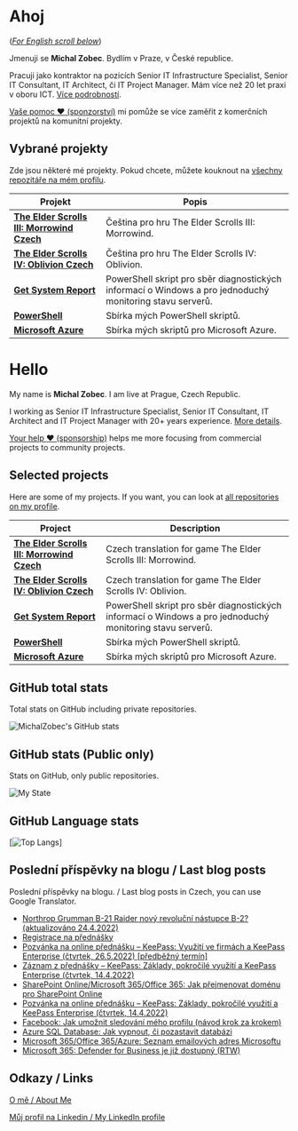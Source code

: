 # Ahoj

<a name="documenttitle"></a>

([*For English scroll below*](#english "For English scroll below"))

Jmenuji se **Michal Zobec**. Bydlím v Praze, v České republice.

Pracuji jako kontraktor na pozicích Senior IT Infrastructure Specialist, Senior IT Consultant, IT Architect, či IT Project Manager. Mám více než 20 let praxi v oboru ICT. [Více podrobností](MichalZobec-About.md).

[Vaše pomoc :heart: (sponzorství)](https://github.com/sponsors/michalzobec) mi pomůže se více zaměřit z komerčních projektů na komunitní projekty.

## Vybrané projekty

Zde jsou některé mé projekty. Pokud chcete, můžete kouknout na [všechny repozitáře na mém profilu](https://github.com/michalzobec?tab=repositories).

| Projekt | Popis |
| --- | --- |
| **[The Elder Scrolls III: Morrowind Czech](https://github.com/michalzobec/TES3-Morrowind-cesky)** | Čeština pro hru The Elder Scrolls III: Morrowind. |
| **[The Elder Scrolls IV: Oblivion Czech](https://github.com/michalzobec/TES4-Oblivion-cesky)** | Čeština pro hru The Elder Scrolls IV: Oblivion. |
| **[Get System Report](https://github.com/michalzobec/Get-SystemReport)** | PowerShell skript pro sběr diagnostických informací o Windows a pro jednoduchý monitoring stavu serverů. |
| **[PowerShell](https://github.com/michalzobec/PowerShell)** | Sbírka mých PowerShell skriptů. |
| **[Microsoft Azure](https://github.com/michalzobec/microsoft-azure)** | Sbírka mých skriptů pro Microsoft Azure. |

<a name="english"></a>

# Hello

My name is **Michal Zobec**. I am live at Prague, Czech Republic.

I working as Senior IT Infrastructure Specialist, Senior IT Consultant, IT Architect and IT Project Manager with 20+ years experience. [More details](MichalZobec-About.md#english).

[Your help :heart: (sponsorship)](https://github.com/sponsors/michalzobec) helps me more focusing from commercial projects to community projects.

## Selected projects

Here are some of my projects. If you want, you can look at [all repositories on my profile](https://github.com/michalzobec?tab=repositories).

| Project | Description |
| --- | --- |
| **[The Elder Scrolls III: Morrowind Czech](https://github.com/michalzobec/TES3-Morrowind-cesky)** | Czech translation for game The Elder Scrolls III: Morrowind. |
| **[The Elder Scrolls IV: Oblivion Czech](https://github.com/michalzobec/TES4-Oblivion-cesky)** | Czech translation for game The Elder Scrolls IV: Oblivion. |
| **[Get System Report](https://github.com/michalzobec/Get-SystemReport)** | PowerShell skript pro sběr diagnostických informací o Windows a pro jednoduchý monitoring stavu serverů. |
| **[PowerShell](https://github.com/michalzobec/PowerShell)** | Sbírka mých PowerShell skriptů. |
| **[Microsoft Azure](https://github.com/michalzobec/microsoft-azure)** | Sbírka mých skriptů pro Microsoft Azure. |

## GitHub total stats

Total stats on GitHub including private repositories.

![MichalZobec's GitHub stats](https://github-readme-stats.vercel.app/api?username=michalzobec&count_private=true&show_icons=true)


## GitHub stats (Public only)

Stats on GitHub, only public repositories.

![My State](https://github-readme-stats.vercel.app/api?username=michalzobec&show_icons=true)

## GitHub Language stats

[![Top Langs](https://github-readme-stats.vercel.app/api/top-langs/?username=michalzobec&langs_count=10&layout=compact)]

## Poslední příspěvky na blogu / Last blog posts

Poslední příspěvky na blogu. / Last blog posts in Czech, you can use Google Translator.

<!-- BLOG-POST-LIST:START -->
- [Northrop Grumman B-21 Raider nový revoluční nástupce B-2? &lpar;aktualizováno 24.4.2022&rpar;](https://www.michalzobec.cz/northrop-grumman-b-21-raider-novy-revolucni-nastupce-b-2-5390)
- [Registrace na přednášky](https://www.michalzobec.cz/registrace-na-prednasky-8605)
- [Pozvánka na online přednášku – KeePass: Využití ve firmách a KeePass Enterprise &lpar;čtvrtek, 26.5.2022&rpar; [předběžný termín]](https://www.michalzobec.cz/pozvanka-na-online-prednasku-keepass-vyuziti-ve-firmach-a-keepass-enterprise-8599)
- [Záznam z přednášky – KeePass: Základy, pokročilé využití a KeePass Enterprise &lpar;čtvrtek, 14.4.2022&rpar;](https://www.michalzobec.cz/zaznam-z-prednasky-keepass-zaklady-pokrocile-vyuziti-a-keepass-enterprise-ctvrtek-14-4-2022-8593)
- [SharePoint Online/Microsoft 365/Office 365: Jak přejmenovat doménu pro SharePoint Online](https://www.michalzobec.cz/sharepoint-online-microsoft-365-office-365-jak-prejmenovat-domenu-pro-sharepoint-online-8586)
- [Pozvánka na online přednášku – KeePass: Základy, pokročilé využití a KeePass Enterprise &lpar;čtvrtek, 14.4.2022&rpar;](https://www.michalzobec.cz/pozvanka-na-online-prednasku-keepass-zaklady-pokrocile-vyuziti-a-keepass-enterprise-ctvrtek-14-4-2022-8571)
- [Facebook: Jak umožnit sledování mého profilu &lpar;návod krok za krokem&rpar;](https://www.michalzobec.cz/facebook-jak-umoznit-sledovani-meho-profilu-navod-krok-za-krokem-8563)
- [Azure SQL Database: Jak vypnout, či pozastavit databázi](https://www.michalzobec.cz/azure-sql-database-jak-vypnout-ci-pozastavit-databazi-8555)
- [Microsoft 365/Office 365/Azure: Seznam emailových adres Microsoftu](https://www.michalzobec.cz/microsoft-365-office-365-azure-seznam-emailovych-adres-microsoftu-8556)
- [Microsoft 365: Defender for Business je již dostupný &lpar;RTW&rpar;](https://www.michalzobec.cz/microsoft-365-defender-for-business-je-jiz-dostupny-rtw-8548)
<!-- BLOG-POST-LIST:END -->

## Odkazy / Links

[O mě / About Me](https://zob.ec/mylinktree)

[Můj profil na Linkedin / My LinkedIn profile](https://zob.ec/mylinkedin)

